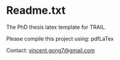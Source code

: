 # Readme.txt
The PhD thesis latex template for TRAIL.

Please compile this project using: pdfLaTex

Contact: vincent.gong7@gmail.com
